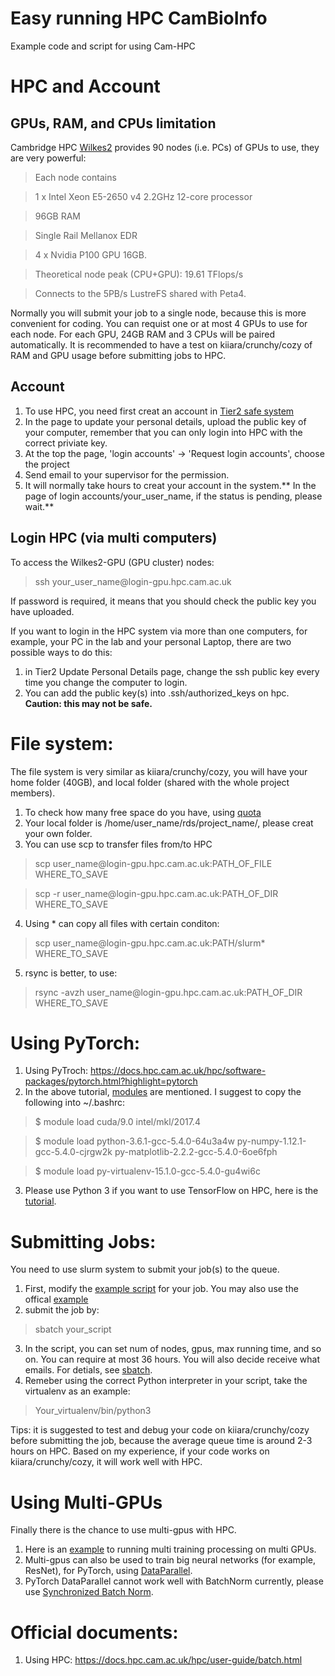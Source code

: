 # Easy running HPC CamBioInfo
Example code and script for using Cam-HPC

# HPC and Account
## GPUs, RAM, and CPUs limitation
Cambridge HPC [Wilkes2](https://www.hpc.cam.ac.uk/systems/wilkes-2 "Wilkes2") provides 90 nodes (i.e. PCs) of GPUs to use, they are very powerful:
> Each node contains

> 1 x Intel Xeon E5-2650 v4 2.2GHz 12-core processor

> 96GB RAM

> Single Rail Mellanox EDR

> 4 x Nvidia P100 GPU 16GB.

> Theoretical node peak (CPU+GPU): 19.61 TFlops/s

> Connects to the 5PB/s LustreFS shared with Peta4.

Normally you will submit your job to a single node, because this is more convenient for coding. You can requist one or at most 4 GPUs to use for each node. For each GPU, 24GB RAM and 3 CPUs will be paired automatically. It is recommended to have a test on kiiara/crunchy/cozy of RAM and GPU usage before submitting jobs to HPC.

## Account
1. To use HPC, you need first creat an account in [Tier2 safe system](https://www.archer.ac.uk/tier2/ "Tier2 safe system")
2. In the page to update your personal details, upload the public key of your computer, remember that you can only login into HPC with the correct priviate key.  
3. At the top the page, 'login accounts' ->  'Request login accounts', choose the project
4. Send email to your supervisor for the permission.
5. It will normally take hours to creat your account in the system.** In the page of login accounts/your_user_name, if the status is pending, please wait.** 

## Login HPC (via multi computers)
To access the Wilkes2-GPU (GPU cluster) nodes:
> ssh your_user_name&#64;login-gpu.hpc.cam.ac.uk

If password is required, it means that you should check the public key you have uploaded.

If you want to login in the HPC system via more than one computers, for example, your PC in the lab and your personal Laptop, there are two possible ways to do this:
1. in Tier2 Update Personal Details page, change the ssh public key every time you change the computer to login.
2. You can add the public key(s) into .ssh/authorized_keys on hpc. **Caution: this may not be safe.**

# File system:
The file system is very similar as kiiara/crunchy/cozy, you will have your home folder (40GB), and local folder (shared with the whole project members).
1. To check how many free space do you have, using [quota](https://docs.hpc.cam.ac.uk/hpc/user-guide/io_management.html?highlight=quota "quota")
2. Your local folder is /home/user_name/rds/project_name/, please creat your own folder.
3. You can use scp to transfer files from/to HPC
> scp user_name&#64;login-gpu.hpc.cam.ac.uk:PATH_OF_FILE WHERE_TO_SAVE

> scp -r  user_name&#64;login-gpu.hpc.cam.ac.uk:PATH_OF_DIR WHERE_TO_SAVE

4. Using &#42; can copy all files with certain conditon:
> scp user_name&#64;login-gpu.hpc.cam.ac.uk:PATH/slurm* WHERE_TO_SAVE

5. rsync is better, to use:
> rsync -avzh user_name&#64;login-gpu.hpc.cam.ac.uk:PATH_OF_DIR WHERE_TO_SAVE

# Using PyTorch:
1.  Using PyTroch: https://docs.hpc.cam.ac.uk/hpc/software-packages/pytorch.html?highlight=pytorch
2. In the above tutorial, [modules](https://docs.hpc.cam.ac.uk/hpc/user-guide/development.html?highlight=module "modules") are mentioned. I suggest to copy the following into ~/.bashrc:
> $ module load cuda/9.0 intel/mkl/2017.4

> $ module load python-3.6.1-gcc-5.4.0-64u3a4w py-numpy-1.12.1-gcc-5.4.0-cjrgw2k py-matplotlib-2.2.2-gcc-5.4.0-6oe6fph

> $ module load py-virtualenv-15.1.0-gcc-5.4.0-gu4wi6c

3. Please use Python 3 if you want to use TensorFlow on HPC, here is the [tutorial](https://docs.hpc.cam.ac.uk/hpc/software-packages/tensorflow.html "tutorial").

# Submitting Jobs:
You need to use slurm system to submit your job(s) to the queue.
1. First, modify the [example script](https://github.com/GinZhu/Easy_running_HPC_CamBioInfo/blob/master/hpc_start.script "example script") for your job. You may also use the offical [example](https://docs.hpc.cam.ac.uk/hpc/user-guide/batch.html "example")
2. submit the job by:
> sbatch your_script

3. In the script, you can set num of nodes, gpus, max running time, and so on. You can require at most 36 hours. You will also decide receive what emails. For detials, see [sbatch]( https://slurm.schedmd.com/sbatch.html "sbatch").
4. Remeber using the correct Python interpreter in your script, take the virtualenv as an example:
> Your_virtualenv/bin/python3

Tips: it is suggested to test and debug your code on kiiara/crunchy/cozy before submitting the job, because the average queue time is around 2-3 hours on HPC. Based on my experience, if your code works on kiiara/crunchy/cozy, it will work well with HPC.

# Using Multi-GPUs
Finally there is the chance to use multi-gpus with HPC.
1. Here is an [example](https://github.com/GinZhu/Easy_running_HPC_CamBioInfo/blob/master/hpc_run_parallelizing.py "example") to running multi training processing on multi GPUs.
2. Multi-gpus can also be used to train big neural networks (for example, ResNet), for PyTorch, using [DataParallel](https://pytorch.org/tutorials/beginner/blitz/data_parallel_tutorial.html "DataParallel").
3. PyTorch DataParallel cannot work well with BatchNorm currently, please use [Synchronized Batch Norm]( https://github.com/vacancy/Synchronized-BatchNorm-PyTorch "Synchronized Batch Norm").

# Official documents:
1. Using HPC: https://docs.hpc.cam.ac.uk/hpc/user-guide/batch.html
